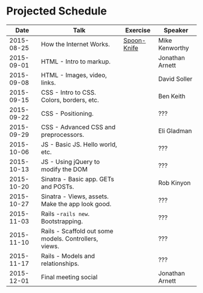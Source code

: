 # Projected Schedule

| Date       | Talk                                                 | Exercise                                                        | Speaker           |
|------------|------------------------------------------------------|-----------------------------------------------------------------|-------------------|
| 2015-08-25 | How the Internet Works.                              | [Spoon-Knife](https://github.com/CWDG/Spoon-Knife)              | Mike Kenworthy    |
| 2015-09-01 | HTML - Intro to markup.                              |                                                                 | Jonathan Arnett   |
| 2015-09-08 | HTML - Images, video, links.                         |                                                                 | David Soller      |
| 2015-09-15 | CSS - Intro to CSS. Colors, borders, etc.            |                                                                 | Ben Keith         |
| 2015-09-22 | CSS - Positioning.                                   |                                                                 | ???               |
| 2015-09-29 | CSS - Advanced CSS and preprocessors.                |                                                                 | Eli Gladman       |
| 2015-10-06 | JS - Basic JS. Hello world, etc.                     |                                                                 | ???               |
| 2015-10-13 | JS - Using jQuery to modify the DOM                  |                                                                 | ???               |
| 2015-10-20 | Sinatra - Basic app. GETs and POSTs.                 |                                                                 | Rob Kinyon        |
| 2015-10-27 | Sinatra - Views, assets. Make the app look good.     |                                                                 | ???               |
| 2015-11-03 | Rails -`rails new`. Bootstrapping.                   |                                                                 | ???               |
| 2015-11-10 | Rails - Scaffold out some models. Controllers, views.|                                                                 | ???               |
| 2015-11-17 | Rails - Models and relationships.                    |                                                                 | ???               |
| 2015-12-01 | Final meeting social                                 |                                                                 | Jonathan Arnett   |
